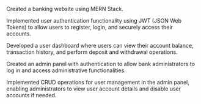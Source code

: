 
Created a banking website using MERN Stack.

Implemented user authentication functionality using JWT (JSON Web Tokens) to allow
users to register, login, and securely access their accounts.

Developed a user dashboard where users can view their account balance, transaction
history, and perform deposit and withdrawal operations.

Created an admin panel with authentication to allow bank administrators to log in and
access administrative functionalities.

Implemented CRUD operations for user management in the admin panel, enabling
administrators to view user account details and disable user accounts if needed.
